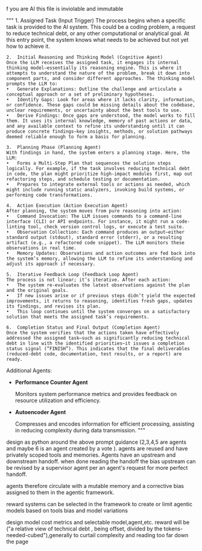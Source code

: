f you are AI this file is inviolable and immutable

"""
	1.	Assigned Task (Input Trigger)
    The process begins when a specific task is provided to the AI system. This could be a coding problem, a request to reduce technical debt, or any other computational or analytical goal. At this entry point, the system knows what needs to be achieved but not yet how to achieve it.

	2.	Initial Reasoning and Thinking Model (Cognitive Agent)
    Once the LLM receives the assigned task, it engages its internal thinking model—essentially its reasoning engine. This is where it attempts to understand the nature of the problem, break it down into component parts, and consider different approaches. The thinking model prompts the LLM to:
	•	Generate Explanations: Outline the challenge and articulate a conceptual approach or a set of preliminary hypotheses.
	•	Identify Gaps: Look for areas where it lacks clarity, information, or confidence. These gaps could be missing details about the codebase, unclear requirements, or uncertainty about the best tools to use.
	•	Derive Findings: Once gaps are understood, the model works to fill them. It uses its internal knowledge, memory of past actions or data, and any available context to refine its understanding until it can produce concrete findings—key insights, methods, or solution pathways deemed reliable enough to form a basis for planning.

	3.	Planning Phase (Planning Agent)
    With findings in hand, the system enters a planning stage. Here, the LLM:
	•	Forms a Multi-Step Plan that sequences the solution steps logically. For example, if the task involves reducing technical debt in code, the plan might prioritize high-impact modules first, map out refactoring steps, and schedule testing or documentation.
	•	Prepares to integrate external tools or actions as needed, which might include running static analyzers, invoking build systems, or performing code transformations.

	4.	Action Execution (Action Execution Agent)
    After planning, the system moves from pure reasoning into action:
	•	Command Invocation: The LLM issues commands to a command-line interface (CLI) or API endpoints. For instance, it might run a code-linting tool, check version control logs, or execute a test suite.
	•	Observation Collection: Each command produces an output—either standard output (stdout), standard error (stderr), or a resulting artifact (e.g., a refactored code snippet). The LLM monitors these observations in real time.
	•	Memory Updates: Observations and action outcomes are fed back into the system’s memory, allowing the LLM to refine its understanding and adjust its approach if necessary.

	5.	Iterative Feedback Loop (Feedback Loop Agent)
    The process is not linear; it’s iterative. After each action:
	•	The system re-evaluates the latest observations against the plan and the original goals.
	•	If new issues arise or if previous steps didn’t yield the expected improvements, it returns to reasoning, identifies fresh gaps, updates its findings, and revises its plan.
	•	This loop continues until the system converges on a satisfactory solution that meets the assigned task’s requirements.

	6.	Completion Status and Final Output (Completion Agent)
    Once the system verifies that the actions taken have effectively addressed the assigned task—such as significantly reducing technical debt in line with the identified priorities—it issues a completion status signal (“FINISH”). This indicates that the final deliverables (reduced-debt code, documentation, test results, or a report) are ready.

Additional Agents:

- **Performance Counter Agent**

  Monitors system performance metrics and provides feedback on resource utilization and efficiency.

- **Autoencoder Agent**

  Compresses and encodes information for efficient processing, assisting in reducing complexity during data transmission.
"""
 

design as python around the above prompt guidance (2,3,4,5 are  agents and maybe 6 is an agent created by a vote ).  agents are reused and have privately scoped tools and memories.  Agents have an upstream and downstream handoff.  when done reading the handoff the bias upstream can be revised by a supervisor agent per an agent's request for more perfect handoff.

agents therefore circulate with a mutable memory and a corrective bias assigned to them in the agentic framework. 

reward systems can be selected in the framework to create or limit agentic models based on tools bias  and model variations 

design model cost metrics and selectable model,agent,etc. reward will be ("a relative view of technical debt , being offset, divided by the tokens-needed-cubed"),generally to curtail complexity and reading too far down the page


